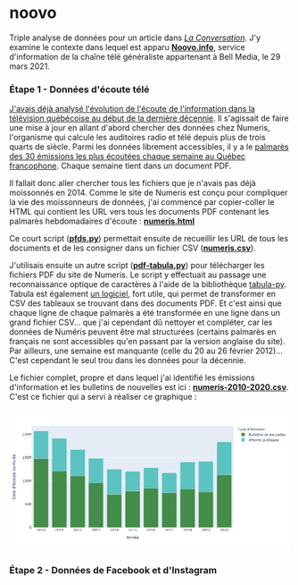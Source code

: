 # noovo

Triple analyse de données pour un article dans [*La Conversation*](). J'y examine le contexte dans lequel est apparu [**Noovo.info**](), service d'information de la chaîne télé généraliste appartenant à Bell Media, le 29 mars 2021.

### Étape 1 - Données d'écoute télé

[J'avais déjà analysé l'évolution de l'écoute de l'information dans la télévision québécoise au début de la dernière décennie](http://jhroy.ca/2014/09/cotes-ecoute-info-pire/). Il s'agissait de faire une mise à jour en allant d'abord chercher des données chez Numeris, l'organisme qui calcule les auditoires radio et télé depuis plus de trois quarts de siècle. Parmi les données librement accessibles, il y a le [palmarès des 30 émissions les plus écoutées chaque semaine au Québec francophone](https://fr.numeris.ca/media-and-events/tv-weekly-top-30). Chaque semaine tient dans un document PDF.

Il fallait donc aller chercher tous les fichiers que je n'avais pas déjà moissonnés en 2014. Comme le site de Numeris est conçu pour compliquer la vie des moissonneurs de données, j'ai commencé par copier-coller le HTML qui contient les URL vers tous les documents PDF contenant les palmarès hebdomadaires d'écoute&nbsp;: [**numeris.html**](numeris.html)

Ce court script ([**pfds.py**](pfds.py)) permettait ensuite de recueillir les URL de tous les documents et de les consigner dans un fichier CSV ([**numeris.csv**](numeris.csv)).

J'utilisais ensuite un autre script ([**pdf-tabula.py**](pdf-tabula.py)) pour télécharger les fichiers PDF du site de Numeris. Le script y effectuait au passage une reconnaissance optique de caractères à l'aide de la bibliothèque [tabula-py](https://pypi.org/project/tabula-py/). Tabula est également [un logiciel](https://tabula.technology/), fort utile, qui permet de transformer en CSV des tableaux se trouvant dans des documents PDF. Et c'est ainsi que chaque ligne de chaque palmarès a été transformée en une ligne dans un grand fichier CSV... que j'ai cependant dû nettoyer et compléter, car les données de Numéris peuvent être mal structurées (certains palmarès en français ne sont accessibles qu'en passant par la version anglaise du site). Par ailleurs, une semaine est manquante (celle du 20 au 26 février 2012)... C'est cependant le seul trou dans les données pour la décennie.

Le fichier complet, propre et dans lequel j'ai identifié les émissions d'information et les bulletins de nouvelles est ici&nbsp;: [**numeris-2010-2020.csv**](numeris-2010-2020.csv). C'est ce fichier qui a servi à réaliser ce graphique&nbsp;:

![](figure1.png)

### Étape 2 - Données de Facebook et d'Instagram

